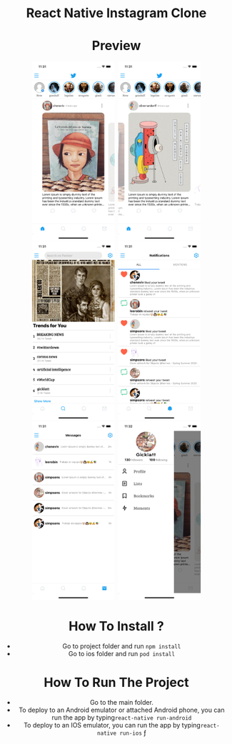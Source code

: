 <div align="center">
  
# React Native Instagram Clone

# Preview

<div>
<kbd>
<img src="https://github.com/cigulatte/twitterui/blob/main/src/screenshots/home1.png" height=400>
</kbd>
<kbd> 
<img src="https://github.com/cigulatte/twitterui/blob/main/src/screenshots/home2.png" height=400>
</kbd>
<kbd>
<img src="https://github.com/cigulatte/twitterui/blob/main/src/screenshots/search.png" height=400>
</kbd>
<kbd><img src="https://github.com/cigulatte/twitterui/blob/main/src/screenshots/notifications.png" height=400>
</kbd>
<kbd>
<img src="https://github.com/cigulatte/twitterui/blob/main/src/screenshots/messages.png" height=400>
</kbd>
<kbd>
<img src="https://github.com/cigulatte/twitterui/blob/main/src/screenshots/drawer.png" height=400>
</kbd>
</div>

# How To Install ?

- Go to project folder and run `npm install`
- Go to ios folder and run `pod install`

# How To Run The Project

- Go to the main folder.
- To deploy to an Android emulator or attached Android phone, you can run the app by typing`react-native run-android`
- To deploy to an IOS emulator, you can run the app by typing`react-native run-ios`
  ƒ
